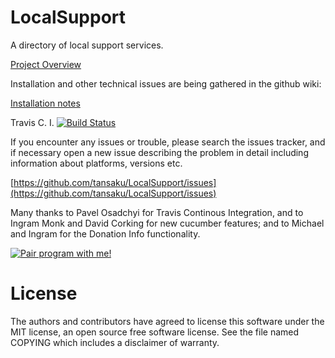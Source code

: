 LocalSupport
============

A directory of local support services. 

[Project Overview](https://sites.google.com/site/saasellsprojects/projects/local-support/getting-started---project-overview)

Installation and other technical issues are being gathered in the github wiki:

[Installation notes](wiki/installation)

Travis C. I. [![Build Status](https://travis-ci.org/tansaku/LocalSupport.png)](https://travis-ci.org/tansaku/LocalSupport)

If you encounter any issues or trouble, please search the issues tracker, and if necessary open a new issue describing the problem in detail including information about platforms, versions etc. 

[https://github.com/tansaku/LocalSupport/issues](https://github.com/tansaku/LocalSupport/issues)

Many thanks to Pavel Osadchyi for Travis Continous Integration, and to Ingram Monk and David Corking for new cucumber features; and to Michael and Ingram for the Donation Info functionality.

[![Pair program with me!](http://pairprogramwith.me/badge.png)](mailto:tansaku@gmail.com)

License
=======

The authors and contributors have agreed to license this software
under the MIT license, an open source free software license. See the
file named COPYING which includes a disclaimer of warranty.
